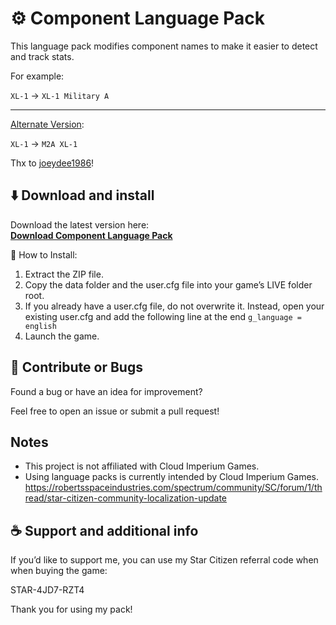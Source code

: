 # ⚙️ Component Language Pack

This language pack modifies component names to make it easier to detect and track stats.

For example:

`XL-1` → `XL-1 Military A`

---
[Alternate Version](https://github.com/joeydee1986/ScCompLangPackRemix):

`XL-1` → `M2A XL-1`

Thx to [joeydee1986](https://github.com/joeydee1986)!

## ⬇️ Download and install

Download the latest version here:  
[**Download Component Language Pack**](https://github.com/ExoAE/ScCompLangPack/releases/download/Release2/ScCompLangPack.zip)

🔧 How to Install:

1. Extract the ZIP file.
2. Copy the data folder and the user.cfg file into your game’s LIVE folder root.
3. If you already have a user.cfg file, do not overwrite it. Instead, open your existing user.cfg and add the following line at the end `g_language = english`
4. Launch the game.

## 🚧 Contribute or Bugs

Found a bug or have an idea for improvement?

Feel free to open an issue or submit a pull request!

## Notes

- This project is not affiliated with Cloud Imperium Games.
- Using language packs is currently intended by Cloud Imperium Games. 
https://robertsspaceindustries.com/spectrum/community/SC/forum/1/thread/star-citizen-community-localization-update

## ☕ Support and additional info

If you’d like to support me, you can use my Star Citizen referral code when when buying the game:

STAR-4JD7-RZT4

Thank you for using my pack!
